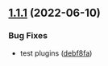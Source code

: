 ## [1.1.1](https://github.com/semantic-release-demos/semantic-release-demo/compare/v1.1.0...v1.1.1) (2022-06-10)


### Bug Fixes

* test plugins ([debf8fa](https://github.com/semantic-release-demos/semantic-release-demo/commit/debf8fabc9ff5da1087eaff3611f230dfe7f6f0e))
